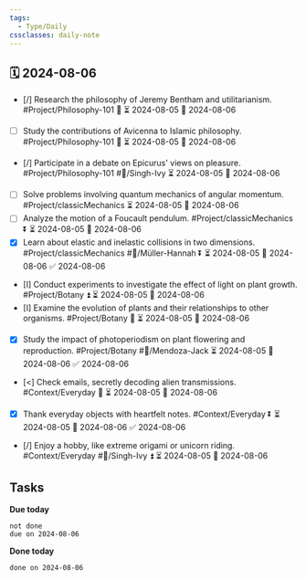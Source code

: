 ```yaml
---
tags:
  - Type/Daily
cssclasses: daily-note
---
```


## 🗓️ 2024-08-06

- [/] Research the philosophy of Jeremy Bentham and utilitarianism. #Project/Philosophy-101 🔽 ⏳ 2024-08-05 📅 2024-08-06
- [ ] Study the contributions of Avicenna to Islamic philosophy. #Project/Philosophy-101 🔼 ⏳ 2024-08-05 📅 2024-08-06
- [/] Participate in a debate on Epicurus' views on pleasure. #Project/Philosophy-101 #👤/Singh-Ivy ⏳ 2024-08-05 📅 2024-08-06
- [ ] Solve problems involving quantum mechanics of angular momentum. #Project/classicMechanics ⏳ 2024-08-05 📅 2024-08-06
- [ ] Analyze the motion of a Foucault pendulum. #Project/classicMechanics ⏬ ⏳ 2024-08-05 📅 2024-08-06
- [x] Learn about elastic and inelastic collisions in two dimensions. #Project/classicMechanics #👤/Müller-Hannah ⏬ ⏳ 2024-08-05 📅 2024-08-06 ✅ 2024-08-06
- [I] Conduct experiments to investigate the effect of light on plant growth. #Project/Botany ⏫ ⏳ 2024-08-05 📅 2024-08-06
- [I] Examine the evolution of plants and their relationships to other organisms. #Project/Botany 🔼 ⏳ 2024-08-05 📅 2024-08-06
- [x] Study the impact of photoperiodism on plant flowering and reproduction. #Project/Botany #👤/Mendoza-Jack ⏳ 2024-08-05 📅 2024-08-06 ✅ 2024-08-06
- [<] Check emails, secretly decoding alien transmissions. #Context/Everyday 🔼 ⏳ 2024-08-05 📅 2024-08-06
- [x] Thank everyday objects with heartfelt notes. #Context/Everyday ⏬ ⏳ 2024-08-05 📅 2024-08-06 ✅ 2024-08-06
- [/] Enjoy a hobby, like extreme origami or unicorn riding. #Context/Everyday #👤/Singh-Ivy ⏫ ⏳ 2024-08-05 📅 2024-08-06

## Tasks

**Due today**

```tasks
not done
due on 2024-08-06
```

**Done today**

```tasks
done on 2024-08-06
```
            